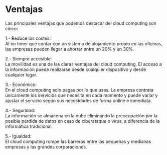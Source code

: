 # Ventajas

Las principales ventajas que podemos destacar del cloud computing son cinco:

1.- Reduce los costes:
<br> Al no tener que contar con un sistema de alojamiento propio en las oficinas, las empresas pueden llegar a ahorrar entre un 20% y un 30%.

2.- Siempre accesible:
<br> La movilidad es una de las claras ventajas del cloud computing. El acceso a la información puede realizarse desde cualquier dispositivo y desde cualquier lugar. 

3.- Económico:
<br> En el cloud computing solo pagas por lo que usas. La empresa contrata únicamente los servicios que necesita en cada momento y puede variar y ajustar el servicio según sus necesidades de forma online   e inmediata. 

4.- Seguridad:
<br> La información se almacena en la nube eliminando la preocupación por la posible pérdida de datos en caso de ciberataque o virus, a diferencia de la informática tradicional. 

5.- Igualdad:
<br>  El cloud computing rompe las barreras entre las pequeñas y medianas empresas y las grandes corporaciones. 
